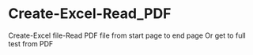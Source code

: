 # Create-Excel-Read_PDF
Create-Excel file-Read PDF file from start page to end page Or get to full test from PDF
